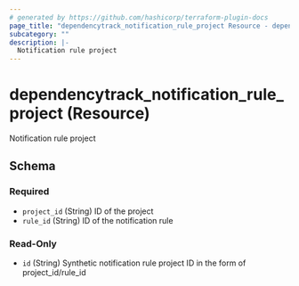 ```yaml
---
# generated by https://github.com/hashicorp/terraform-plugin-docs
page_title: "dependencytrack_notification_rule_project Resource - dependencytrack"
subcategory: ""
description: |-
  Notification rule project
---
```


# dependencytrack_notification_rule_project (Resource)

Notification rule project



<!-- schema generated by tfplugindocs -->
## Schema

### Required

- `project_id` (String) ID of the project
- `rule_id` (String) ID of the notification rule

### Read-Only

- `id` (String) Synthetic notification rule project ID in the form of project_id/rule_id
